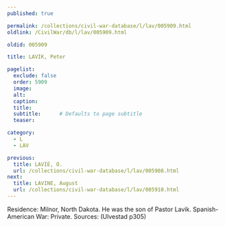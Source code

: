 ```yaml
---
published: true

permalink: /collections/civil-war-database/l/lav/005909.html
oldlink: /CivilWar/db/l/lav/005909.html

oldid: 005909

title: LAVIK, Peter

pagelist:
  exclude: false
  order: 5909
  image: 
  alt:
  caption:
  title:
  subtitle:      # Defaults to page subtitle
  teaser:

category: 
  - L 
  - LAV

previous:
  title: LAVIE, O.
  url: /collections/civil-war-database/l/lav/005908.html  
next:
  title: LAVINE, August
  url: /collections/civil-war-database/l/lav/005910.html   
---
```

Residence: Milnor, North Dakota. He was the son of Pastor Lavik. Spanish-American War: Private. Sources: (Ulvestad p305)